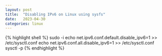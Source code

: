```yaml
---
layout: post
title:  "Disabling IPv6 on Linux using sysfs"
date:   2023-04-30
categories: linux
---
```


{% highlight shell %}
sudo -i
echo net.ipv6.conf.default.disable_ipv6=1 >> /etc/sysctl.conf
echo net.ipv6.conf.all.disable_ipv6=1 >> /etc/sysctl.conf
sysctl -p
{% endhighlight %}
